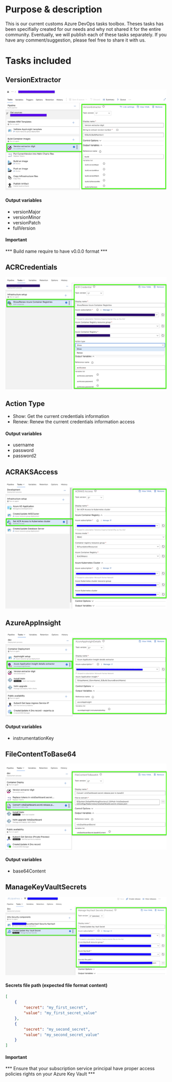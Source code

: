 # Purpose & description
This is our current customs Azure DevOps tasks toolbox. Theses tasks has been specifially created for our needs and why not shared it for the entire community.
Eventually, we will publish each of these tasks separately. If you have any comment/suggestion, please feel free to share it with us.

# Tasks included

## VersionExtractor
![VersionExtrator](_screenShots/VersionExtrator_v1.png)
#### Output variables
- versionMajor
- versionMinor
- versionPatch
- fullVersion
#### Important
*** Build name require to have v0.0.0 format ***

## ACRCredentials
![ACRCredentials](_screenShots/acrCredential_v1.png)
## Action Type
- Show: Get the current credentials information
- Renew: Renew the current credentials information access
#### Output variables
- username
- password
- password2

## ACRAKSAccess
![ACRAKSAccess](_screenShots/ACRAKSAccess_v2.png)

## AzureAppInsight
![AppInsight](_screenShots/appInsight_v2.png)
#### Output variables
- instrumentationKey

## FileContentToBase64
![FileContentToBase64](_screenShots/FileContentToBase64_v2.png)
#### Output variables
- base64Content

## ManageKeyVaultSecrets
![ManageKeyVaultSecrets](_screenShots/manageKeyVaultSecrets_v2-preview.png)
#### Secrets file path (expected file format content)
```json
[
	{
		"secret": "my_first_secret",
		"value": "my_first_secret_value"
	},
	{
		"secret": "my_second_secret",
		"value": "my_second_secret_value"
	}
]
```
#### Important
*** Ensure that your subscription service principal have proper access policies rights on your Azure Key Vault ***